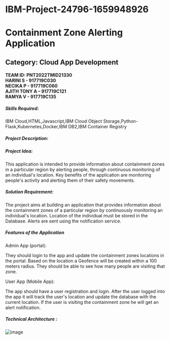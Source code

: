 # IBM-Project-24796-1659948926
# Containment Zone Alerting Application

## Category: Cloud App Development
#### **TEAM ID: PNT2022TMID21330**<br> HARINI S -  917719C030<br>NECIKA P  -  917719C060<br>AJITH TONY A – 917719C121<br>RAMYA V  - 917719C135

##### Skills Required:
IBM Cloud,HTML,Javascript,IBM Cloud Object Storage,Python-Flask,Kubernetes,Docker,IBM DB2,IBM Container Registry

##### Project Description:

##### Project Idea:

This application is intended to provide information about containment zones in a particular region by alerting people, through continuous monitoring of an individual's location.  Key benefits of the application are monitoring people's activity and alerting them of their safety movements.

##### Solution Requirement:

The project aims at building an application that provides information about the containment zones of a particular region by continuously monitoring an individual's location. Location of the individual must be stored in the Database. Alerts are sent using the notification service. 

##### Features of the Application

Admin App (portal):

They should login to the app and update the containment zones locations in the portal.  Based on the location a Geofence will be created within a 100 meters radius.  They should be able to see how many people are visiting that zone.

User App (Mobile App):

The app should have a user registration and login.  After the user logged into the app it will  track the user's location and update the database with the current location.  If the user is visiting the containment zone he will get an alert notification.

##### Technical Architecture :

![image](https://user-images.githubusercontent.com/113341660/202865727-e142449c-283d-4020-9fd8-303c452599e9.png)


